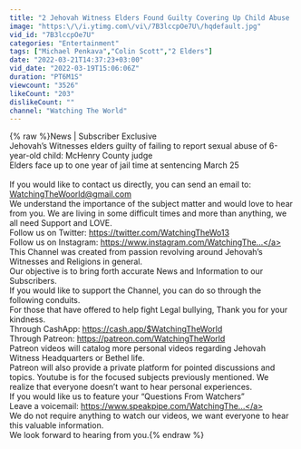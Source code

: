 ```yaml
---
title: "2 Jehovah Witness Elders Found Guilty Covering Up Child Abuse | After Following Bethel Legal Advice"
image: "https:\/\/i.ytimg.com\/vi\/7B3lccpOe7U\/hqdefault.jpg"
vid_id: "7B3lccpOe7U"
categories: "Entertainment"
tags: ["Michael Penkava","Colin Scott","2 Elders"]
date: "2022-03-21T14:37:23+03:00"
vid_date: "2022-03-19T15:06:06Z"
duration: "PT6M1S"
viewcount: "3526"
likeCount: "203"
dislikeCount: ""
channel: "Watching The World"
---
```

{% raw %}News | Subscriber Exclusive<br />Jehovah’s Witnesses elders guilty of failing to report sexual abuse of 6-year-old child: McHenry County judge<br />Elders face up to one year of jail time at sentencing March 25<br /><br />If you would like to contact us directly, you can send an email to:  WatchingTheWoorld@gmail.com<br />We understand the importance of the subject matter and would love to hear from you. We are living in some difficult times and more than anything, we all need Support and LOVE.<br />Follow us on Twitter: <a rel="nofollow" target="blank" href="https://twitter.com/WatchingTheWo13">https://twitter.com/WatchingTheWo13</a><br />Follow us on Instagram: <a rel="nofollow" target="blank" href="https://www.instagram.com/WatchingThe...">https://www.instagram.com/WatchingThe...</a><br />This Channel was created from passion revolving around Jehovah’s Witnesses and Religions in general.<br />Our objective is to bring forth accurate News and Information to our Subscribers.<br />If you would like to support the Channel, you can do so through the following conduits.<br />For those that have offered to help fight Legal bullying, Thank you for your kindness.<br />Through CashApp: <a rel="nofollow" target="blank" href="https://cash.app/$WatchingTheWorld">https://cash.app/$WatchingTheWorld</a><br />Through Patreon: <a rel="nofollow" target="blank" href="https://patreon.com/WatchingTheWorld">https://patreon.com/WatchingTheWorld</a><br />Patreon videos will catalog more personal videos regarding Jehovah Witness Headquarters or Bethel life.<br />Patreon will also provide a private platform for pointed discussions and topics. Youtube is for the focused subjects previously mentioned. We realize that everyone doesn’t want to hear personal experiences.<br />If you would like us to feature your “Questions From Watchers”<br />Leave a voicemail: <a rel="nofollow" target="blank" href="https://www.speakpipe.com/WatchingThe...">https://www.speakpipe.com/WatchingThe...</a><br />We do not require anything to watch our videos, we want everyone to hear this valuable information.<br />We look forward to hearing from you.{% endraw %}
